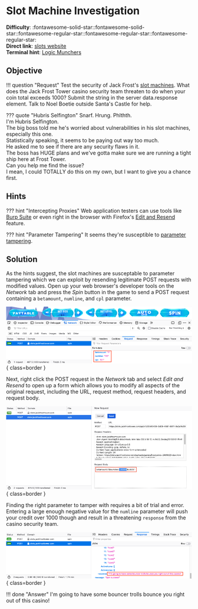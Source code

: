 # Slot Machine Investigation

**Difficulty**: :fontawesome-solid-star::fontawesome-solid-star::fontawesome-regular-star::fontawesome-regular-star::fontawesome-regular-star:<br/>
**Direct link**: [slots website](https://slots.jackfrosttower.com/)<br/>
**Terminal hint**: [Logic Munchers](../hints/h4.md)


## Objective

!!! question "Request"
    Test the security of Jack Frost's [slot machines](https://slots.jackfrosttower.com/). What does the Jack Frost Tower casino security team threaten to do when your coin total exceeds 1000? Submit the string in the server data.response element. Talk to Noel Boetie outside Santa's Castle for help.

??? quote "Hubris Selfington"
    Snarf. Hrung. Phlthth.<br/>
    I'm Hubris Selfington.<br/>
    The big boss told me he's worried about vulnerabilities in his slot machines, especially this one.<br/>
    Statistically speaking, it seems to be paying out way too much.<br/>
    He asked me to see if there are any security flaws in it.<br/>
    The boss has HUGE plans and we've gotta make sure we are running a tight ship here at Frost Tower.<br/>
    Can you help me find the issue?<br/>
    I mean, I could TOTALLY do this on my own, but I want to give you a chance first.


## Hints

??? hint "Intercepting Proxies"
    Web application testers can use tools like [Burp Suite](https://portswigger.net/burp/communitydownload) or even right in the browser with Firefox's [Edit and Resend](https://itectec.com/superuser/how-to-edit-parameters-sent-through-a-form-on-the-firebug-console/) feature.

??? hint "Parameter Tampering"
    It seems they're susceptible to [parameter tampering](https://owasp.org/www-community/attacks/Web_Parameter_Tampering).


## Solution

As the hints suggest, the slot machines are susceptable to parameter tampering which we can exploit by resending legitimate POST requests with modified values. Open up your web browser's developer tools on the *Network* tab and press the *Spin* button in the game to send a POST request containing a `betamount`, `numline`, and `cpl` parameter.

![Spin request](../img/objectives/o4/spin_request.png){ class=border }

Next, right click the POST request in the *Network* tab and select *Edit and Resend* to open up a form which allows you to modify all aspects of the original request, including the URL, request method, request headers, and request body.

![Modify request](../img/objectives/o4/modify_request.png){ class=border }

Finding the right parameter to tamper with requires a bit of trial and error. Entering a large enough negative value for the `numline` parameter will push your credit over 1000 though and result in a threatening `response` from the casino security team. 

![Warning message](../img/objectives/o4/warning_message.png){ class=border }

!!! done "Answer"
    I'm going to have some bouncer trolls bounce you right out of this casino!
